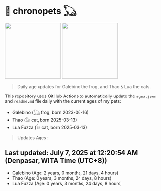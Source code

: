 # 🐾 chronopets 𓆏
<img src="https://github.com/user-attachments/assets/802b3632-7c4b-4232-a3a0-8b1d8fa6f04d" widht=180 height=180 >
<img src="https://github.com/user-attachments/assets/16687005-7ebb-4607-be57-0c8e528fed06" widht=180 height=180 >

> Daily age updates for Galebino the frog, and Thao & Lua the cats.

This repository uses GitHub Actions to automatically update the `ages.json` and `readme.md` file daily with the current ages of my pets: <br>
- Galebino (𓆏 frog, born 2023-06-16)
- Thao (𓃠 cat, born 2025-03-13)
- Lua Fuzza (𓃠 cat, born 2025-03-13)

> Updates Ages :

## Last updated: July 7, 2025 at 12:20:54 AM (Denpasar, WITA Time (UTC+8))

- Galebino (Age: 2 years, 0 months, 21 days, 4 hours)
- Thao (Age: 0 years, 3 months, 24 days, 8 hours)
- Lua Fuzza (Age: 0 years, 3 months, 24 days, 8 hours)

